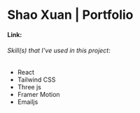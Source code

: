 # Shao Xuan | Portfolio

#### Link: 

###### Skill(s) that I've used in this project:
- React
- Tailwind CSS
- Three js
- Framer Motion
- Emailjs


